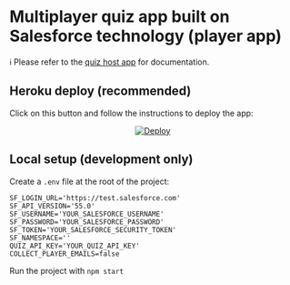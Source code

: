 # Multiplayer quiz app built on Salesforce technology (player app)

ℹ️ Please refer to the [quiz host app](https://github.com/forcedotcom/quiz-host-app) for documentation.

## Heroku deploy (recommended)

Click on this button and follow the instructions to deploy the app:

<p align="center">
  <a href="https://www.heroku.com/deploy?template=https://github.com/forcedotcom/quiz-player-app">
    <img src="https://www.herokucdn.com/deploy/button.svg" alt="Deploy">
  </a>
<p>

## Local setup (development only)

Create a `.env` file at the root of the project:

```properties
SF_LOGIN_URL='https://test.salesforce.com'
SF_API_VERSION='55.0'
SF_USERNAME='YOUR_SALESFORCE_USERNAME'
SF_PASSWORD='YOUR_SALESFORCE_PASSWORD'
SF_TOKEN='YOUR_SALESFORCE_SECURITY_TOKEN'
SF_NAMESPACE=''
QUIZ_API_KEY='YOUR_QUIZ_API_KEY'
COLLECT_PLAYER_EMAILS=false
```

Run the project with `npm start`
